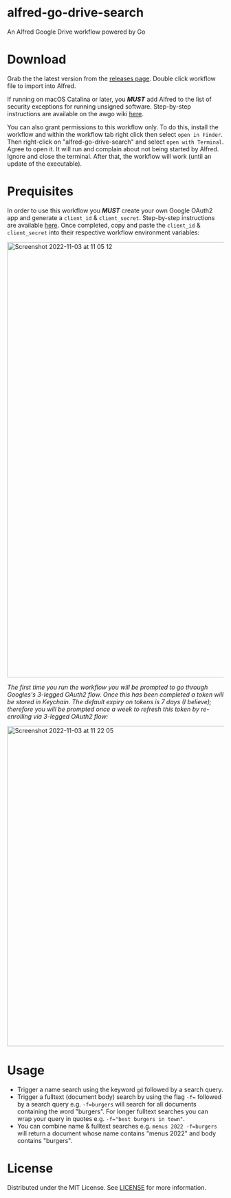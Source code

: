 # alfred-go-drive-search
An Alfred Google Drive workflow powered by Go

# Download
Grab the the latest version from the [releases page](https://github.com/coheff/alfred-go-drive-search/releases/tag/v0.1.0). Double click workflow file to import into Alfred.

If running on macOS Catalina or later, you _**MUST**_ add Alfred to the list of security exceptions for running unsigned software. Step-by-step instructions are available on the awgo wiki [here](https://github.com/deanishe/awgo/wiki/Catalina).

You can also grant permissions to this workflow only. To do this, install the workflow and within the workflow tab right click then select `open in Finder`. Then right-click on "alfred-go-drive-search" and select `open with Terminal`. Agree to open it. It will run and complain about not being started by Alfred. Ignore and close the terminal. After that, the workflow will work (until an update of the executable).

# Prequisites
In order to use this workflow you _**MUST**_ create your own Google OAuth2 app and generate a `client_id` & `client_secret`. Step-by-step instructions are available [here](https://learn2torials.com/a/google-oauth-setup). Once completed, copy and paste the `client_id` & `client_secret` into their respective workflow environment variables:

<img width="1013" alt="Screenshot 2022-11-03 at 11 05 12" src="https://user-images.githubusercontent.com/11773454/199705597-a8d58da2-4e01-48a9-9ce0-2b340bb21058.png">

_The first time you run the workflow you will be prompted to go through Googles's 3-legged OAuth2 flow. Once this has been completed a token will be stored in Keychain. The default expiry on tokens is 7 days (I believe); therefore you will be prompted once a week to refresh this token by re-enrolling via 3-legged OAuth2 flow:_

<img width="745" alt="Screenshot 2022-11-03 at 11 22 05" src="https://user-images.githubusercontent.com/11773454/199708495-a0d9d820-bd88-48c5-bf88-7b8583e0fbfb.png">

# Usage
- Trigger a name search using the keyword `gd` followed by a search query.
- Trigger a fulltext (document body) search by using the flag `-f=` followed by a search query e.g. `-f=burgers` will search for all documents containing the word "burgers". For longer fulltext searches you can wrap your query in quotes e.g. `-f="best burgers in town"`.
- You can combine name & fulltext searches e.g. `menus 2022 -f=burgers` will return a document whose name contains "menus 2022" and body contains "burgers".

# License
Distributed under the MIT License. See [LICENSE](https://github.com/coheff/alfred-go-drive-search/blob/main/LICENSE) for more information.
